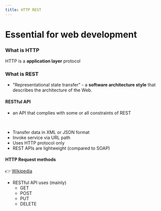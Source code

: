 ```yaml
---
title: HTTP REST
---
```


# Essential for web development

### What is HTTP

HTTP is a **application layer** protocol

### What is REST

- "Representational state transfer" - a **software architecture style** that describes the architecture of the Web.

#### RESTful API

- an API that complies with some or all constraints of REST
  <!--- 1. GET - the API is used for requesting content
    1. POST/PUT - the API is used for creating/updating content
    1. DELETE - the API is used for deleting content
  -->

<br>

- Transfer data in XML or JSON format
- Invoke service via URL path
- Uses HTTP protocol only
- REST APIs are lightweight (compared to SOAP)

#### HTTP Request methods

:point_right: [Wikipedia](https://en.wikipedia.org/wiki/HTTP#Request_methods)

- RESTful API uses (mainly)
  - GET
  - POST
  - PUT
  - DELETE
